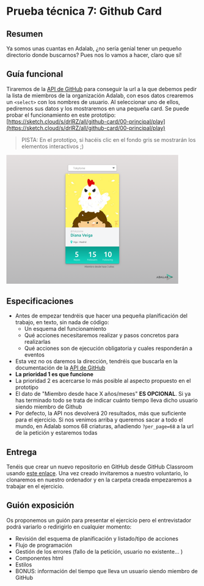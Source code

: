 # Prueba técnica 7: Github Card


## Resumen

Ya somos unas cuantas en Adalab, ¿no sería genial tener un pequeño directorio donde buscarnos? Pues nos lo vamos a hacer, claro que sí!

## Guía funcional
Tiraremos de la [API de GitHub](https://developer.github.com/v3/) para conseguir la url a la que debemos pedir la lista de miembros de la organización Adalab, con esos datos crearemos un `<select>` con los nombres de usuario. Al seleccionar uno de ellos, pediremos sus datos y los mostraremos en una pequeña card. Se puede probar el funcionamiento en este prototipo: [https://sketch.cloud/s/drlRZ/all/github-card/00-principal/play](https://sketch.cloud/s/drlRZ/all/github-card/00-principal/play)

> PISTA: En el prototipo, si hacéis clic en el fondo gris se mostrarán los elementos interactivos ;)

<a href="https://sketch.cloud/s/drlRZ/all/github-card/00-principal/play" alt="Muestra"><img src="assets/github-card.png" alt="Muestra" width="450"></a>


## Especificaciones
* Antes de empezar tendréis que hacer una pequeña planificación del trabajo, en texto, sin nada de código:
	- Un esquema del funcionamiento
	- Qué acciones necesitaremos realizar y pasos concretos para realizarlas
	- Qué acciones son de ejecución obligatoria y cuales responderán a eventos
* Esta vez no os daremos la dirección, tendréis que buscarla en la documentación de la [API de GitHub](https://developer.github.com/v3/)
* **La prioridad 1 es que funcione**
* La prioridad 2 es acercarse lo más posible al aspecto propuesto en el prototipo
* El dato de "Miembro desde hace X años/meses" **ES OPCIONAL**. Si ya has terminado todo se trata de indicar cuánto tiempo lleva dicho usuario siendo miembro de Github
* Por defecto, la API nos devolverá 20 resultados, más que suficiente para el ejercicio. Si nos venimos arriba y queremos sacar a todo el mundo, en Adalab somos 68 criaturas, añadiendo `?per_page=68` a la url de la petición y estaremos todas


## Entrega
Tenéis que crear un nuevo repositorio en GitHub desde GitHub Classroom usando [este enlace](https://classroom.github.com/a/GLqnF98y). Una vez creado invitaremos a nuestro voluntario, lo clonaremos en nuestro ordenador y en la carpeta creada empezaremos a trabajar en el ejercicio.

## Guión exposición
Os proponemos un guión para presentar el ejercicio pero el entrevistador podrá variarlo o redirigirlo en cualquier momento:
- Revisión del esquema de planificación y listado/tipo de acciones
- Flujo de programación
- Gestión de los errores (fallo de la petición, usuario no existente... )
- Componentes html
- Estilos
- BONUS: información del tiempo que lleva un usuario siendo miembro de GitHub
